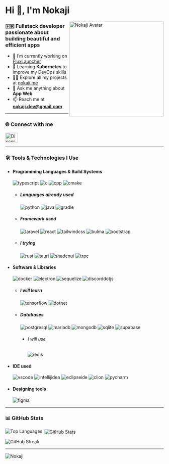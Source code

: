 <!-- Template Readme Inspired from https://github.com/Chaika9/Chaika9/blob/main/README.md -->

<div align="left">
  <h1>Hi 👋, I'm Nokaji</h1>
  <img align="right" src="https://nokaji.me/ressources/img/nokaji.png" alt="Nokaji Avatar" height="300">

<h3>🇫🇷 Fullstack developer passionate about building beautiful and efficient apps</h3>

- 🔭 I’m currently working on [FluxLauncher](https://discord.com/invite/X728dTsDj2)
- 🌱 Learning **Kubernetes** to improve my DevOps skills
- 👨‍💻 Explore all my projects at [nokaji.me](https://nokaji.me)
- 💬 Ask me anything about **App Web**
- 📫 Reach me at **nokaji.dev@gmail.com**

</div>

---

### 🌐 Connect with me

<p align="left">
  <a href="https://discord.com/invite/X728dTsDj2" target="_blank">
    <img src="https://raw.githubusercontent.com/rahuldkjain/github-profile-readme-generator/master/src/images/icons/Social/discord.svg" alt="Discord" height="30" width="40" />
  </a>
</p>

---

### 🛠️ Tools & Technologies I Use

- <h4> Programming  Languages & Build Systems </h4>
    <img src="https://img.shields.io/badge/typescript-3178C6?logo=typescript&style=for-the-badge&logoColor=white" alt="typescript"/>
    <img src="https://img.shields.io/badge/C-00599C?logo=c&style=for-the-badge&logoColor=white" alt="c"/>
    <img src="https://img.shields.io/badge/C%2B%2B-00599C?logo=cplusplus&style=for-the-badge&logoColor=white" alt="cpp"/>
    <img src="https://img.shields.io/badge/cmake-064F8C?logo=cmake&style=for-the-badge&logoColor=white" alt="cmake"/>

  - <h5> Languages already used </h5>
      <img src="https://img.shields.io/badge/python-3776AB?logo=python&style=for-the-badge&logoColor=white" alt="python"/>
      <img src="https://img.shields.io/badge/java-FC4C02?logo=java&style=for-the-badge&logoColor=white" alt="java"/>
      <img src="https://img.shields.io/badge/gradle-02303A?logo=gradle&style=for-the-badge&logoColor=white" alt="gradle"/>
  - <h5> Framework used</h5>
      <img src="https://img.shields.io/badge/laravel-FF2D20?logo=laravel&style=for-the-badge&logoColor=white" alt="laravel"/>
      <img src="https://img.shields.io/badge/react-4EAEC9?logo=react&style=for-the-badge&logoColor=white" alt="react"/>
      <img src="https://img.shields.io/badge/tailwindcss-06B6D4?logo=tailwindcss&style=for-the-badge&logoColor=white" alt="tailwindcss"/>
      <img src="https://img.shields.io/badge/bulma-00D1B2?logo=bulma&style=for-the-badge&logoColor=white" alt="bulma"/>
      <img src="https://img.shields.io/badge/bootstrap-7952B3?logo=bootstrap&style=for-the-badge&logoColor=white" alt="bootstrap"/>
  - <h5> I trying </h5>
      <img src="https://img.shields.io/badge/rust-000000?logo=rust&style=for-the-badge&logoColor=white" alt="rust"/>
      <img src="https://img.shields.io/badge/tauri-24C8D8?logo=tauri&style=for-the-badge&logoColor=white" alt="tauri"/>
      <img src="https://img.shields.io/badge/shadcnui-000000?logo=shadcnui&style=for-the-badge&logoColor=white" alt="shadcnui"/>
      <img src="https://img.shields.io/badge/trpc-2596BE?logo=trpc&style=for-the-badge&logoColor=white" alt="trpc"/>

- <h4> Software & Libraries </h4>
    <img src="https://img.shields.io/badge/docker-2496ED?logo=docker&style=for-the-badge&logoColor=white" alt="docker"/>
    <img src="https://img.shields.io/badge/electron-47848F?logo=electron&style=for-the-badge&logoColor=white" alt="electron"/>
    <img src="https://img.shields.io/badge/sequelize-52B0E7?logo=sequelize&style=for-the-badge&logoColor=white" alt="sequelize"/>
    <img src="https://img.shields.io/badge/discord.js-5865F2?logo=discorddotjs&style=for-the-badge&logoColor=white" alt="discorddotjs"/>

  - <h5> I will learn </h5>
      <img src="https://img.shields.io/badge/tensorflow-FF6F00?logo=tensorflow&style=for-the-badge&logoColor=white" alt="tensorflow"/>
      <img src="https://img.shields.io/badge/.net-512BD4?logo=dotnet&style=for-the-badge&logoColor=white" alt="dotnet"/>
  - <h5> Databases </h5>
      <img src="https://img.shields.io/badge/postgresql-4169E1?logo=postgresql&style=for-the-badge&logoColor=white" alt="postgresql"/>
      <img src="https://img.shields.io/badge/mariadb-003545?logo=mariadb&style=for-the-badge&logoColor=white" alt="mariadb"/>
      <img src="https://img.shields.io/badge/mongodb-47A248?logo=mongodb&style=for-the-badge&logoColor=white" alt="mongodb"/>
      <img src="https://img.shields.io/badge/sqlite-003B57?logo=sqlite&style=for-the-badge&logoColor=white" alt="sqlite"/>
      <img src="https://img.shields.io/badge/supabase-3FCF8E?logo=supabase&style=for-the-badge&logoColor=white" alt="supabase"/>

    - <h6> I will use </h6>
        <img src="https://img.shields.io/badge/redis-DC382D?logo=redis&style=for-the-badge&logoColor=white" alt="redis"/>

- <h4> IDE used </h4>
    <img src="https://img.shields.io/badge/vscode-2F80ED?logo=vscode&style=for-the-badge&logoColor=white" alt="vscode"/>
    <img src="https://img.shields.io/badge/intellij idea-A0529C?logo=intellijidea&style=for-the-badge&logoColor=white" alt="intellijidea"/>
    <img src="https://img.shields.io/badge/eclipse ide-2C2255?logo=eclipseide&style=for-the-badge&logoColor=white" alt="eclipseide"/>
    <img src="https://img.shields.io/badge/clion-009BE3?logo=clion&style=for-the-badge&logoColor=white" alt="clion"/>
    <img src="https://img.shields.io/badge/pycharm-3AB959?logo=pycharm&style=for-the-badge&fontColor=white&logoColor=white" alt="pycharm"/>
- <h4> Designing tools </h4>
    <img src="https://img.shields.io/badge/Figma-F24E1E?style=for-the-badge&logo=figma&logoColor=white" alt="figma" />

---

### 📊 GitHub Stats

<p>
  <img align="left" src="https://github-readme-stats.vercel.app/api/top-langs?username=nokaji&show_icons=true&locale=en&layout=compact&theme=dark" alt="Top Languages" />
</p>

<p> <img align="center" src="https://github-readme-stats.vercel.app/api?username=nokaji&show_icons=true&locale=en&theme=dark" alt="GitHub Stats" /></p>

<p><img align="center" src="https://github-readme-streak-stats.herokuapp.com/?user=nokaji&theme=dark" alt="GitHub Streak" /></p>

---

![Nokaji](https://count.getloli.com/get/@Nokaji?theme=booru-vp)
